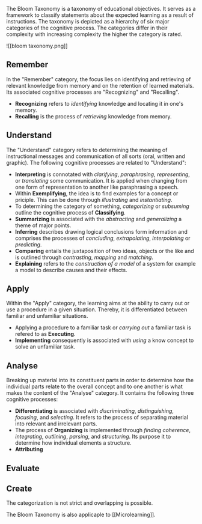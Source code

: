 The Bloom Taxonomy is a taxonomy of educational objectives. It serves as a framework to classify statements about the expected learning as a result of instructions. The taxonomy is depicted as a hierarchy of six major categories of the cognitive process. The categories differ in their complexity with increasing complexity the higher the category is rated.

![[bloom taxonomy.png]]

## Remember
In the "Remember" category, the focus lies on identifying and retrieving of relevant knowledge from memory and on the retention of learned materials. Its associated cognitive processes are "Recognizing" and "Recalling".
- **Recognizing** refers to *identifying* knowledge and locating it in one's memory.
- **Recalling** is the process of *retrieving* knowledge from memory.

## Understand
The "Understand" category refers to determining the meaning of instructional messages and communication of all sorts (oral, written and graphic). The following cognitive processes are related to "Understand":
- **Interpreting** is connotated with *clarifying*, *paraphrasing*, *representing*, or *translating* some communication. It is applied when changing from one form of representation to another like paraphrasing a speech.
- Within **Exemplifying**, the idea is to find examples for a concept or priciple. This can be done through *illustrating* and *instantiating*.
- To determining the category of something, *categorizing* or *subsuming* outline the cognitive process of **Classifying**.
- **Summarizing** is associated with the *abstracting* and *generalizing* a theme of major points.
- **Inferring** describes drawing logical conclusions form information and comprises the processes of *concluding*, *extrapolating*, *interpolating* or *predicting*.
- **Comparing** entails the juxtaposition of two ideas, objects or the like and is outlined through *contrasting*, *mapping* and *matching*.
- **Explaining** refers to the *construction of a model* of a system for example a model to describe causes and their effects.

## Apply
Within the "Apply" category, the learning aims at the ability to carry out or use a procedure in a given situation. Thereby, it is differentiated between familiar and unfamiliar situations.
- Applying a procedure to a familiar task or *carrying out* a familiar task is refered to as **Executing**.
- **Implementing** consequently is associated with *using* a know concept to solve an unfamiliar task.

## Analyse
Breaking up material into its constituent parts in order to determine how the individual parts relate to the overall concept and to one another is what makes the content of the "Analyse" category. It contains the following three cognitive processes:
- **Differentiating** is associated with *discriminating*, *distinguishing*, *focusing*, and *selecting*. It refers to the process of separating material into relevant and irrelevant parts.
- The process of **Organizing** is implemented through *finding coherence*, *integrating*, *outlining*, *parsing*, and *structuring*. Its purpose it to determine how individual elements  a structure.
- **Attributing**

## Evaluate

## Create

The categorization is not strict and overlapping is possible.

The Bloom Taxonomy is also applicaple to [[Microlearning]].